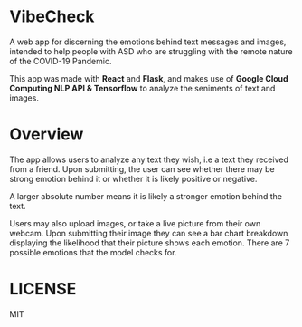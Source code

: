 # VibeCheck

A web app for discerning the emotions behind text messages and images, intended to help people with ASD who are struggling with the remote nature of the COVID-19 Pandemic.

This app was made with **React** and **Flask**, and makes use of **Google Cloud Computing NLP API & Tensorflow** to analyze the seniments of text and images.

# Overview

The app allows users to analyze any text they wish, i.e a text they received from a friend. Upon submitting, the user can see whether there may be strong emotion behind it or whether it is likely positive or negative.

A larger absolute number means it is likely a stronger emotion behind the text. 

Users may also upload images, or take a live picture from their own webcam. Upon submitting their image they can see a bar chart breakdown displaying the likelihood that their picture shows each emotion. There are 7 possible emotions that the model checks for.

# LICENSE
MIT
